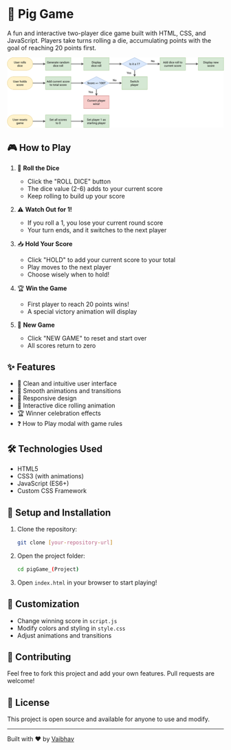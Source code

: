 # 🎲 Pig Game

A fun and interactive two-player dice game built with HTML, CSS, and JavaScript. Players take turns rolling a die, accumulating points with the goal of reaching 20 points first.

![Pig Game Preview](pig-game-flowchart.png)

## 🎮 How to Play

1. 🎲 **Roll the Dice**
   - Click the "ROLL DICE" button
   - The dice value (2-6) adds to your current score
   - Keep rolling to build up your score

2. ⚠️ **Watch Out for 1!**
   - If you roll a 1, you lose your current round score
   - Your turn ends, and it switches to the next player

3. 📥 **Hold Your Score**
   - Click "HOLD" to add your current score to your total
   - Play moves to the next player
   - Choose wisely when to hold!

4. 🏆 **Win the Game**
   - First player to reach 20 points wins!
   - A special victory animation will display

5. 🔄 **New Game**
   - Click "NEW GAME" to reset and start over
   - All scores return to zero

## ✨ Features

- 🎯 Clean and intuitive user interface
- 🎨 Smooth animations and transitions
- 📱 Responsive design
- 💫 Interactive dice rolling animation
- 🏆 Winner celebration effects
- ❓ How to Play modal with game rules

## 🛠️ Technologies Used

- HTML5
- CSS3 (with animations)
- JavaScript (ES6+)
- Custom CSS Framework

## 🚀 Setup and Installation

1. Clone the repository:
   ```bash
   git clone [your-repository-url]
   ```

2. Open the project folder:
   ```bash
   cd pigGame_(Project)
   ```

3. Open `index.html` in your browser to start playing!

## 🎨 Customization

- Change winning score in `script.js`
- Modify colors and styling in `style.css`
- Adjust animations and transitions

## 👥 Contributing

Feel free to fork this project and add your own features. Pull requests are welcome!

## 📝 License

This project is open source and available for anyone to use and modify.

---

Built with ❤️ by [Vaibhav](https://github.com/vaibhav13002)
